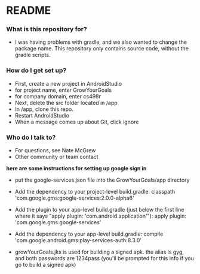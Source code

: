 # README #


### What is this repository for? ###

* I was having problems with gradle, and we also wanted to change the package name.  This repository only contains source code, without the gradle scripts.

### How do I get set up? ###

* First, create a new project in AndroidStudio
* for project name, enter GrowYourGoals
* for company domain, enter cs498r
* Next, delete the src folder located in <projectName>/app
* In <projectName>/app, clone this repo.
* Restart AndroidStudio
* When a message comes up about Git, click ignore

### Who do I talk to? ###

* For questions, see Nate McGrew
* Other community or team contact


**here are some instructions for setting up google sign in**

* put the google-services.json file into the GrowYourGoals/app directory

* Add the dependency to your project-level build.gradle:
classpath 'com.google.gms:google-services:2.0.0-alpha6'

* Add the plugin to your app-level build.gradle (just below the first line where it says "apply plugin: 'com.android.application'"): 
apply plugin: 'com.google.gms.google-services'

* Add the dependency to your app-level build.gradle: 
compile 'com.google.android.gms:play-services-auth:8.3.0'

* growYourGoals.jks is used for building a signed apk.  the alias is gyg, and both passwords are 1234pass (you'll be prompted for this info if you go to build a signed apk)